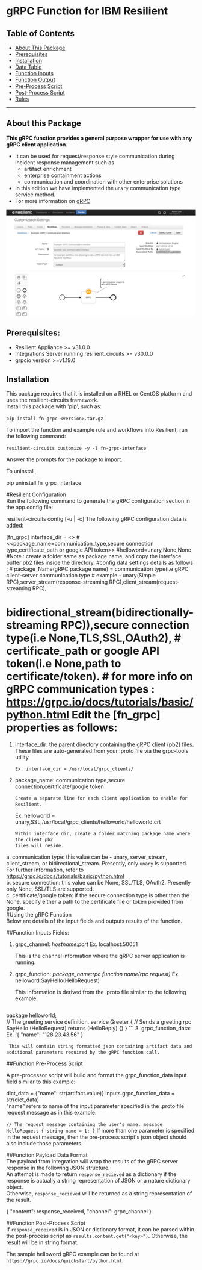 # gRPC Function for IBM Resilient

## Table of Contents  
 - [About This Package](#about-this-package)
 - [Prerequisites](#prerequisites)
 - [Installation](#installation)
 - [Data Table](#data-table)
 - [Function Inputs](#function-inputs)
 - [Function Output](#function-output)
 - [Pre-Process Script](#pre-process-script)
 - [Post-Process Script](#post-process-script)
 - [Rules](#rules)
 ---
 
## About this Package 
**This gRPC function provides a general purpose wrapper for use with any gRPC client application.** 
* It can be used for request/response style communication during incident response management such as     
	* artifact enrichment  
	* enterprise containment actions  
	* communication and coordination with other enterprise solutions   
* In this edition we have implemented the `unary` communication type service method.  
* For more information on [gRPC](https://grpc.io/docs/)  
  
![screenshot](./screenshots/1.png)
## Prerequisites:  
  
* Resilient Appliance >= v31.0.0
* Integrations Server running resilient_circuits >= v30.0.0
* grpcio version >=v1.19.0 
  
## Installation 
This package requires that it is installed on a RHEL or CentOS platform and uses the resilient-circuits framework.  
Install this package with 'pip', such as:  
  
`pip install fn-grpc-<version>.tar.gz`  
  
To import the function and example rule and workflows into Resilient, run the following command:  
  
`resilient-circuits customize -y -l fn-grpc-interface`  
  
Answer the prompts for the package to import.  
  
To uninstall,  
  
 pip uninstall fn_grpc_interface  
  
#Resilient Configuration  
  Run the following command to generate the gRPC configuration section in the app.config file:  
  
 resilient-circuits config [-u | -c] The following gRPC configuration data is added:  
     
 [fn_grpc] interface_dir = <<path to interface buffer pb2 files parent directory>> #<<package_name=communication_type,secure connection type,certificate_path or google API token>> #helloword=unary,None,None #Note : create a folder same as package name, and copy the interface buffer pb2 files inside the directory. #config data settings details as follows : #       package_Name(gRPC package name) = communication type(i.e gRPC client-server communication type    #       example - unary(Simple RPC),server_stream(response-streaming RPC),client_stream(request-streaming RPC),  
 #       bidirectional_stream(bidirectionally-streaming RPC)),secure connection type(i.e None,TLS,SSL,OAuth2), #       certificate_path or google API token(i.e None,path to certificate/token). #       for more info on gRPC communication types : https://grpc.io/docs/tutorials/basic/python.html Edit the [fn_grpc] properties as follows:  
    
 1. interface_dir:  the parent directory containing the gRPC client (pb2) files. These files are auto-generated from your .proto file via the grpc-tools utility  
          
        Ex. interface_dir = /usr/local/grpc_clients/  
          
 2. package_name: communication type,secure connection,certificate/google token  
          
        Create a separate line for each client application to enable for Resilient.  
  
       Ex. helloworld = unary,SSL,/usr/local/grpc_clients/helloworld/helloworld.crt  
          
        Within interface_dir, create a folder matching package_name where the client pb2   
        files will reside.  
          
 a. communication type: this value can be - unary, server_stream, client_stream, or bidirectional_stream. Presently, only `unary` is supported.         For further information, refer to https://grpc.io/docs/tutorials/basic/python.html  
       b. secure connection: this value can be None, SSL/TLS, OAuth2. Presently only None, SSL/TLS are supported.  
       c. certificate/google token: if the secure connection type is other than the None, specify either a path to the certificate file or token provided from google.  
  #Using the gRPC Function  
Below are details of the input fields and outputs results of the function.  
  
##Function Inputs Fields:  
  
 1. grpc_channel: *hostname:port* Ex. localhost:50051   
       
     This is the channel information where the gRPC server application is running.  
 2. grpc_function: *package_name:rpc function name(rpc request)* Ex. helloword:SayHello(HelloRequest)   
  
     This information is derived from the .proto file similar to the following example:  
       
     ```  
 package helloworld;  
 // The greeting service definition. service Greeter { // Sends a greeting rpc SayHello (HelloRequest) returns (HelloReply) {} } ``` 3. grpc\_function\_data: Ex. '{ "name": "128.23.43.56" }'   
       
     This will contain string formatted json containing artifact data and additional parameters required by the gRPC function call.  
       
##Function Pre-Process Script  
  
A pre-processor script will build and format the grpc\_function\_data input field similar to this example:  
  
      
 dict_data = {"name": str(artifact.value)} inputs.grpc_function_data = str(dict_data)      
 "name" refers to name of the input parameter specified in the .proto file request message as in this example:  
     
 ``` // The request message containing the user's name. message HelloRequest { string name = 1; } ```  If more than one parameter is specified in the request message, then the pre-process script's json object should also include those parameters.  
      
##Function Payload Data Format  
The payload from integration will wrap the results of the gRPC server response in the following JSON structure.  
An attempt is made to return `response_recieved` as a dictionary if the response is actually a string representation of JSON or a nature dictionary object.   
Otherwise, `response_recieved` will be returned as a string representation of the result.  
  
 { "content": response_received, "channel": grpc_channel }  
  
##Function Post-Process Script  
If `response_received` is in JSON or dictionary format, it can be parsed within the post-process script as `results.content.get("<key>")`. Otherwise, the result will be in string format.   
  
The sample helloword gRPC example can be found at `https://grpc.io/docs/quickstart/python.html`.